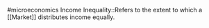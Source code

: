 #microeconomics 
Income Inequality::Refers to the extent to which a [[Market]] distributes income equally. 